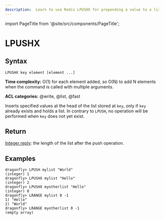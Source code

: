 ```yaml
---
description:  Learn to use Redis LPUSHX for prepending a value to a list when list exists.
---
```

import PageTitle from '@site/src/components/PageTitle';

# LPUSHX

<PageTitle title="Redis LPUSHX Command (Documentation) | Dragonfly" />

## Syntax

    LPUSHX key element [element ...]

**Time complexity:** O(1) for each element added, so O(N) to add N elements when the command is called with multiple arguments.

**ACL categories:** @write, @list, @fast

Inserts specified values at the head of the list stored at `key`, only if `key`
already exists and holds a list.
In contrary to `LPUSH`, no operation will be performed when `key` does not yet
exist.

## Return

[Integer reply](https://redis.io/docs/reference/protocol-spec/#integers): the length of the list after the push operation.

## Examples

```shell
dragonfly> LPUSH mylist "World"
(integer) 1
dragonfly> LPUSHX mylist "Hello"
(integer) 2
dragonfly> LPUSHX myotherlist "Hello"
(integer) 0
dragonfly> LRANGE mylist 0 -1
1) "Hello"
2) "World"
dragonfly> LRANGE myotherlist 0 -1
(empty array)
```
